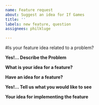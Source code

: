 ```yaml
---
name: Feature request
about: Suggest an idea for If Games
title: ''
labels: new feature, question
assignees: philkluge

---
```


#Is your feature idea related to a problem?

**Yes!... Describe the Problem**

**What is your idea for a feature?**


****Have an idea for a feature?****

**Yes!... Tell us what you would like to see**

**Your idea for implementing the feature**
